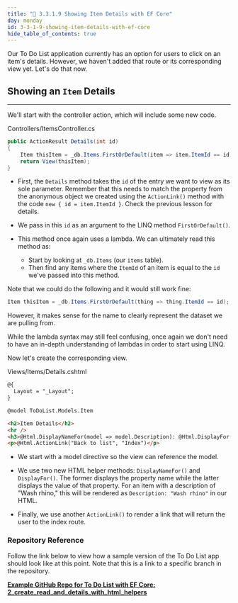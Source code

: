 ```yaml
---
title: "📓 3.3.1.9 Showing Item Details with EF Core"
day: monday
id: 3-3-1-9-showing-item-details-with-ef-core
hide_table_of_contents: true
---
```


Our To Do List application currently has an option for users to click on an item's details. However, we haven't added that route or its corresponding view yet. Let's do that now.

## Showing an `Item` Details
---

We'll start with the controller action, which will include some new code.

<div class="filename">Controllers/ItemsController.cs</div>

```csharp
public ActionResult Details(int id)
{
    Item thisItem = _db.Items.FirstOrDefault(item => item.ItemId == id);
    return View(thisItem);
}
```

* First, the `Details` method takes the `id` of the entry we want to view as its sole parameter. Remember that this needs to match the property from the anonymous object we created using the `ActionLink()` method with the code `new { id = item.ItemId }`. Check the previous lesson for details.

* We pass in this `id` as an argument to the LINQ method `FirstOrDefault()`.

* This method once again uses a lambda. We can ultimately read this method as:
  * Start by looking at `_db.Items` (our `items` table).
  * Then find any items where the `ItemId` of an item is equal to the `id` we've passed into this method.

Note that we could do the following and it would still work fine:

```csharp
Item thisItem = _db.Items.FirstOrDefault(thing => thing.ItemId == id);
```

However, it makes sense for the name to clearly represent the dataset we are pulling from.

While the lambda syntax may still feel confusing, once again we don't need to have an in-depth understanding of lambdas in order to start using LINQ.

Now let's create the corresponding view.

<div class="filename">Views/Items/Details.cshtml</div>

```html
@{
  Layout = "_Layout";
}

@model ToDoList.Models.Item

<h2>Item Details</h2>
<hr />
<h3>@Html.DisplayNameFor(model => model.Description): @Html.DisplayFor(model => model.Description)</h3>
<p>@Html.ActionLink("Back to list", "Index")</p>
```

* We start with a model directive so the view can reference the model.

* We use two new HTML helper methods: `DisplayNameFor()` and `DisplayFor()`. The former displays the property name while the latter displays the value of that property. For an item with a description of "Wash rhino," this will be rendered as `Description: "Wash rhino"` in our HTML.

* Finally, we use another `ActionLink()` to render a link that will return the user to the index route.

### Repository Reference

Follow the link below to view how a sample version of the To Do List app should look like at this point. Note that this is a link to a specific branch in the repository.

**[<i class="glyphicon glyphicon-folder-open"></i> Example GitHub Repo for To Do List with EF Core: 2\_create\_read\_and\_details\_with\_html\_helpers](https://github.com/epicodus-lessons/section-3-to-do-list-with-ef-core-csharp-net6/tree/2_create_read_and_details_with_html_helpers)**
